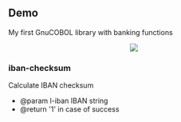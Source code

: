 ## Demo
My first GnuCOBOL library with banking functions

<p align="center">
  <img src="https://github.com/FIXME/demo-banking/workflows/docker-ci/badge.svg" />
</p>

### iban-checksum
Calculate IBAN checksum
- @param l-iban IBAN string
- @return '1' in case of success
